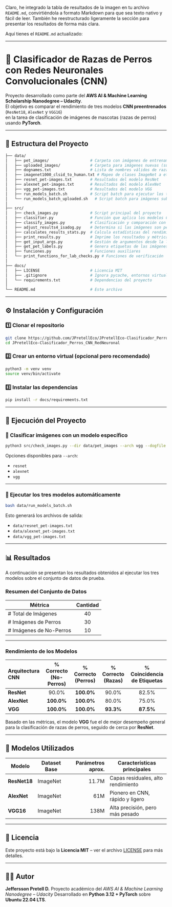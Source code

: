Claro, he integrado la tabla de resultados de la imagen en tu archivo `README.md`, convirtiéndola a formato Markdown para que sea texto nativo y fácil de leer. También he reestructurado ligeramente la sección para presentar los resultados de forma más clara.

Aquí tienes el `README.md` actualizado:

-----

# 🐶 Clasificador de Razas de Perros con Redes Neuronales Convolucionales (CNN)

Proyecto desarrollado como parte del **AWS AI & Machine Learning Scholarship Nanodegree – Udacity**.  
El objetivo es comparar el rendimiento de tres modelos **CNN preentrenados** (`ResNet18`, `AlexNet` y `VGG16`)  
en la tarea de clasificación de imágenes de mascotas (razas de perros) usando **PyTorch**.

-----

## 📁 Estructura del Proyecto

```bash
├── data/
│   ├── pet_images/                  # Carpeta con imágenes de entrenamiento y prueba
│   ├── uploaded_images/             # Carpeta para imágenes nuevas (subidas por el usuario)
│   ├── dognames.txt                 # Lista de nombres válidos de razas de perros
│   ├── imagenet1000_clsid_to_human.txt # Mapeo de clases ImageNet a etiquetas humanas
│   ├── resnet_pet-images.txt        # Resultados del modelo ResNet
│   ├── alexnet_pet-images.txt       # Resultados del modelo AlexNet
│   ├── vgg_pet-images.txt           # Resultados del modelo VGG
│   ├── run_models_batch.sh          # Script batch para ejecutar los tres modelos
│   └── run_models_batch_uploaded.sh   # Script batch para imágenes subidas por el usuario
│
├── src/
│   ├── check_images.py              # Script principal del proyecto
│   ├── classifier.py                # Función que aplica los modelos CNN
│   ├── classify_images.py           # Clasificación y comparación con etiquetas reales
│   ├── adjust_results4_isadog.py    # Determina si las imágenes son perros o no
│   ├── calculates_results_stats.py  # Calcula estadísticas del rendimiento del modelo
│   ├── print_results.py             # Imprime los resultados y métricas
│   ├── get_input_args.py            # Gestión de argumentos desde la línea de comandos
│   ├── get_pet_labels.py            # Genera etiquetas de las imágenes
│   ├── funciones.py                 # Funciones auxiliares
│   └── print_functions_for_lab_checks.py # Funciones de verificación
│
├── docs/
│   ├── LICENSE                      # Licencia MIT
│   ├── .gitignore                   # Ignora pycache, entornos virtuales, etc.
│   └── requirements.txt             # Dependencias del proyecto
│
└── README.md                        # Este archivo
```

-----

## ⚙️ Instalación y Configuración

### 1️⃣ Clonar el repositorio

```bash
git clone https://github.com/JPretellEco/JPretellEco-Clasificador_Perros_CNN_RedNeuronal.git
cd JPretellEco-Clasificador_Perros_CNN_RedNeuronal
```

### 2️⃣ Crear un entorno virtual (opcional pero recomendado)

```bash
python3 -m venv venv
source venv/bin/activate
```

### 3️⃣ Instalar las dependencias

```bash
pip install -r docs/requirements.txt
```

-----

## 🚀 Ejecución del Proyecto

### 🔹 Clasificar imágenes con un modelo específico

```bash
python3 src/check_images.py --dir data/pet_images --arch vgg --dogfile data/dognames.txt
```

Opciones disponibles para `--arch`:

  * `resnet`
  * `alexnet`
  * `vgg`

-----

### 🔹 Ejecutar los tres modelos automáticamente

```bash
bash data/run_models_batch.sh
```

Esto generará los archivos de salida:

  * `data/resnet_pet-images.txt`
  * `data/alexnet_pet-images.txt`
  * `data/vgg_pet-images.txt`

-----

## 📊 Resultados

A continuación se presentan los resultados obtenidos al ejecutar los tres modelos sobre el conjunto de datos de prueba.

### Resumen del Conjunto de Datos

| Métrica               | Cantidad |
| --------------------- | :------: |
| \# Total de Imágenes   |    40    |
| \# Imágenes de Perros  |    30    |
| \# Imágenes de No-Perros |    10    |

-----

### Rendimiento de los Modelos

| Arquitectura CNN | % Correcto (No-Perros) | % Correcto (Perros) | % Correcto (Razas) | % Coincidencia de Etiquetas |
| :--------------- | :--------------------: | :-----------------: | :----------------: | :-------------------------: |
| **ResNet** |         90.0%          |     **100.0%** |       90.0%        |            82.5%            |
| **AlexNet** |      **100.0%** |     **100.0%** |       80.0%        |            75.0%            |
| **VGG** |      **100.0%** |     **100.0%** |     **93.3%** |          **87.5%** |

Basado en las métricas, el modelo **VGG** fue el de mejor desempeño general para la clasificación de razas de perros, seguido de cerca por **ResNet**.

-----

## 🧠 Modelos Utilizados

| Modelo       | Dataset Base | Parámetros aprox. | Características principales    |
| ------------ | ------------ | ----------------: | ------------------------------ |
| **ResNet18** | ImageNet     |             11.7M | Capas residuales, alto rendimiento |
| **AlexNet** | ImageNet     |               61M | Pionero en CNN, rápido y ligero    |
| **VGG16** | ImageNet     |              138M | Alta precisión, pero más pesado    |

-----

## 🧾 Licencia

Este proyecto está bajo la **Licencia MIT** – ver el archivo [LICENSE](https://www.google.com/search?q=docs/LICENSE) para más detalles.

-----

## 👨‍💻 Autor

**Jeffersson Pretell D.** Proyecto académico del *AWS AI & Machine Learning Nanodegree – Udacity* Desarrollado en **Python 3.12 + PyTorch** sobre **Ubuntu 22.04 LTS**.

